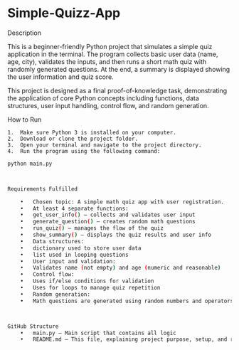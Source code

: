 # Simple-Quizz-App


Description

This is a beginner-friendly Python project that simulates a simple quiz application in the terminal. The program collects basic user data (name, age, city), validates the inputs, and then runs a short math quiz with randomly generated questions. At the end, a summary is displayed showing the user information and quiz score.

This project is designed as a final proof-of-knowledge task, demonstrating the application of core Python concepts including functions, data structures, user input handling, control flow, and random generation.



How to Run

	1.	Make sure Python 3 is installed on your computer.
	2.	Download or clone the project folder.
	3.	Open your terminal and navigate to the project directory.
	4.	Run the program using the following command:

```bash
python main.py



Requirements Fulfilled

	•	Chosen topic: A simple math quiz app with user registration.
	•	At least 4 separate functions:
	•	get_user_info() – collects and validates user input
	•	generate_question() – creates random math questions
	•	run_quiz() – manages the flow of the quiz
	•	show_summary() – displays the quiz results and user info
	•	Data structures:
	•	dictionary used to store user data
	•	list used in looping questions
	•	User input and validation:
	•	Validates name (not empty) and age (numeric and reasonable)
	•	Control flow:
	•	Uses if/else conditions for validation
	•	Uses for loops to manage quiz repetition
	•	Random generation:
	•	Math questions are generated using random numbers and operators



GitHub Structure
	•	main.py – Main script that contains all logic
	•	README.md – This file, explaining project purpose, setup, and requirement mapping

